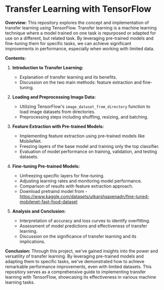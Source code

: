 # **Transfer Learning with TensorFlow**

**Overview:**
This repository explores the concept and implementation of transfer learning using TensorFlow. Transfer learning is a machine learning technique where a model trained on one task is repurposed or adapted for use on a different, but related task. By leveraging pre-trained models and fine-tuning them for specific tasks, we can achieve significant improvements in performance, especially when working with limited data.

**Contents:**
1. **Introduction to Transfer Learning:**
   - Explanation of transfer learning and its benefits.
   - Discussion on the two main methods: feature extraction and fine-tuning.

2. **Loading and Preprocessing Image Data:**
   - Utilizing TensorFlow's `image_dataset_from_directory` function to load image datasets from directories.
   - Preprocessing steps including shuffling, resizing, and batching.

3. **Feature Extraction with Pre-trained Models:**
   - Implementing feature extraction using pre-trained models like MobileNet.
   - Freezing layers of the base model and training only the top classifier.
   - Evaluation of model performance on training, validation, and testing datasets.

4. **Fine-tuning Pre-trained Models:**
   - Unfreezing specific layers for fine-tuning.
   - Adjusting learning rates and monitoring model performance.
   - Comparison of results with feature extraction approach.
   - Download pretraind model from - https://www.kaggle.com/datasets/utkarshsaxenadn/fine-tuned-mobilenet-fast-food-dataset

5. **Analysis and Conclusion:**
   - Interpretation of accuracy and loss curves to identify overfitting.
   - Assessment of model predictions and effectiveness of transfer learning.
   - Discussion on the significance of transfer learning and its implications.

**Conclusion:**
Through this project, we've gained insights into the power and versatility of transfer learning. By leveraging pre-trained models and adapting them to specific tasks, we've demonstrated how to achieve remarkable performance improvements, even with limited datasets. This repository serves as a comprehensive guide to implementing transfer learning with TensorFlow, showcasing its effectiveness in various machine learning tasks.
